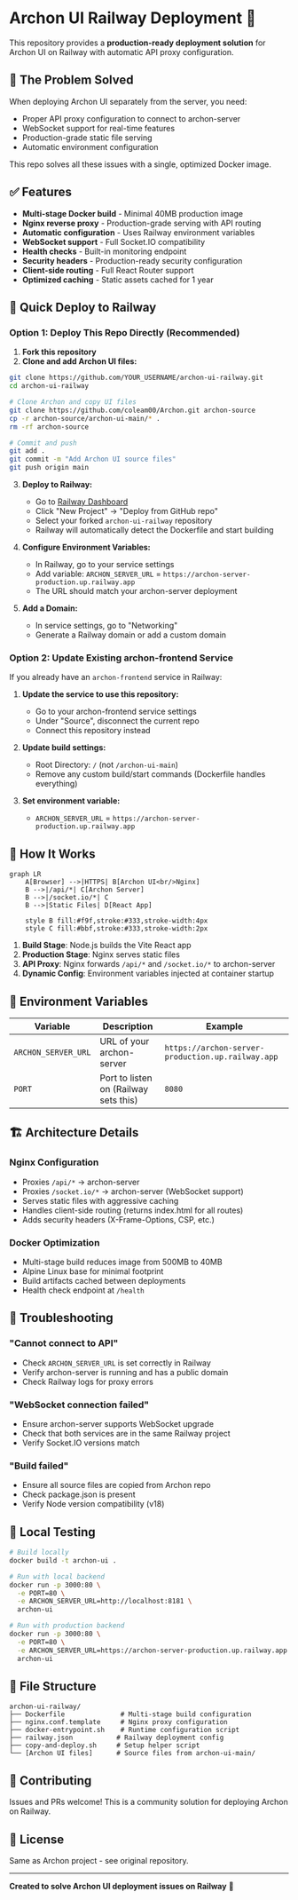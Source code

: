 # Archon UI Railway Deployment 🚀

This repository provides a **production-ready deployment solution** for Archon UI on Railway with automatic API proxy configuration.

## 🎯 The Problem Solved

When deploying Archon UI separately from the server, you need:
- Proper API proxy configuration to connect to archon-server
- WebSocket support for real-time features
- Production-grade static file serving
- Automatic environment configuration

This repo solves all these issues with a single, optimized Docker image.

## ✅ Features

- **Multi-stage Docker build** - Minimal 40MB production image
- **Nginx reverse proxy** - Production-grade serving with API routing
- **Automatic configuration** - Uses Railway environment variables
- **WebSocket support** - Full Socket.IO compatibility
- **Health checks** - Built-in monitoring endpoint
- **Security headers** - Production-ready security configuration
- **Client-side routing** - Full React Router support
- **Optimized caching** - Static assets cached for 1 year

## 🚀 Quick Deploy to Railway

### Option 1: Deploy This Repo Directly (Recommended)

1. **Fork this repository**
2. **Clone and add Archon UI files:**
```bash
git clone https://github.com/YOUR_USERNAME/archon-ui-railway.git
cd archon-ui-railway

# Clone Archon and copy UI files
git clone https://github.com/coleam00/Archon.git archon-source
cp -r archon-source/archon-ui-main/* .
rm -rf archon-source

# Commit and push
git add .
git commit -m "Add Archon UI source files"
git push origin main
```

3. **Deploy to Railway:**
   - Go to [Railway Dashboard](https://railway.app/dashboard)
   - Click "New Project" → "Deploy from GitHub repo"
   - Select your forked `archon-ui-railway` repository
   - Railway will automatically detect the Dockerfile and start building

4. **Configure Environment Variables:**
   - In Railway, go to your service settings
   - Add variable: `ARCHON_SERVER_URL` = `https://archon-server-production.up.railway.app`
   - The URL should match your archon-server deployment

5. **Add a Domain:**
   - In service settings, go to "Networking"
   - Generate a Railway domain or add a custom domain

### Option 2: Update Existing archon-frontend Service

If you already have an `archon-frontend` service in Railway:

1. **Update the service to use this repository:**
   - Go to your archon-frontend service settings
   - Under "Source", disconnect the current repo
   - Connect this repository instead

2. **Update build settings:**
   - Root Directory: `/` (not `/archon-ui-main`)
   - Remove any custom build/start commands (Dockerfile handles everything)

3. **Set environment variable:**
   - `ARCHON_SERVER_URL` = `https://archon-server-production.up.railway.app`

## 🔧 How It Works

```mermaid
graph LR
    A[Browser] -->|HTTPS| B[Archon UI<br/>Nginx]
    B -->|/api/*| C[Archon Server]
    B -->|/socket.io/*| C
    B -->|Static Files| D[React App]
    
    style B fill:#f9f,stroke:#333,stroke-width:4px
    style C fill:#bbf,stroke:#333,stroke-width:2px
```

1. **Build Stage**: Node.js builds the Vite React app
2. **Production Stage**: Nginx serves static files
3. **API Proxy**: Nginx forwards `/api/*` and `/socket.io/*` to archon-server
4. **Dynamic Config**: Environment variables injected at container startup

## 📝 Environment Variables

| Variable | Description | Example |
|----------|-------------|---------|
| `ARCHON_SERVER_URL` | URL of your archon-server | `https://archon-server-production.up.railway.app` |
| `PORT` | Port to listen on (Railway sets this) | `8080` |

## 🏗️ Architecture Details

### Nginx Configuration
- Proxies `/api/*` → archon-server
- Proxies `/socket.io/*` → archon-server (WebSocket support)
- Serves static files with aggressive caching
- Handles client-side routing (returns index.html for all routes)
- Adds security headers (X-Frame-Options, CSP, etc.)

### Docker Optimization
- Multi-stage build reduces image from 500MB to 40MB
- Alpine Linux base for minimal footprint
- Build artifacts cached between deployments
- Health check endpoint at `/health`

## 🐛 Troubleshooting

### "Cannot connect to API"
- Check `ARCHON_SERVER_URL` is set correctly in Railway
- Verify archon-server is running and has a public domain
- Check Railway logs for proxy errors

### "WebSocket connection failed"
- Ensure archon-server supports WebSocket upgrade
- Check that both services are in the same Railway project
- Verify Socket.IO versions match

### "Build failed"
- Ensure all source files are copied from Archon repo
- Check package.json is present
- Verify Node version compatibility (v18)

## 🧪 Local Testing

```bash
# Build locally
docker build -t archon-ui .

# Run with local backend
docker run -p 3000:80 \
  -e PORT=80 \
  -e ARCHON_SERVER_URL=http://localhost:8181 \
  archon-ui

# Run with production backend
docker run -p 3000:80 \
  -e PORT=80 \
  -e ARCHON_SERVER_URL=https://archon-server-production.up.railway.app \
  archon-ui
```

## 📂 File Structure

```
archon-ui-railway/
├── Dockerfile              # Multi-stage build configuration
├── nginx.conf.template     # Nginx proxy configuration
├── docker-entrypoint.sh    # Runtime configuration script
├── railway.json           # Railway deployment config
├── copy-and-deploy.sh     # Setup helper script
└── [Archon UI files]      # Source files from archon-ui-main/
```

## 🤝 Contributing

Issues and PRs welcome! This is a community solution for deploying Archon on Railway.

## 📜 License

Same as Archon project - see original repository.

---

**Created to solve Archon UI deployment issues on Railway** 🎯